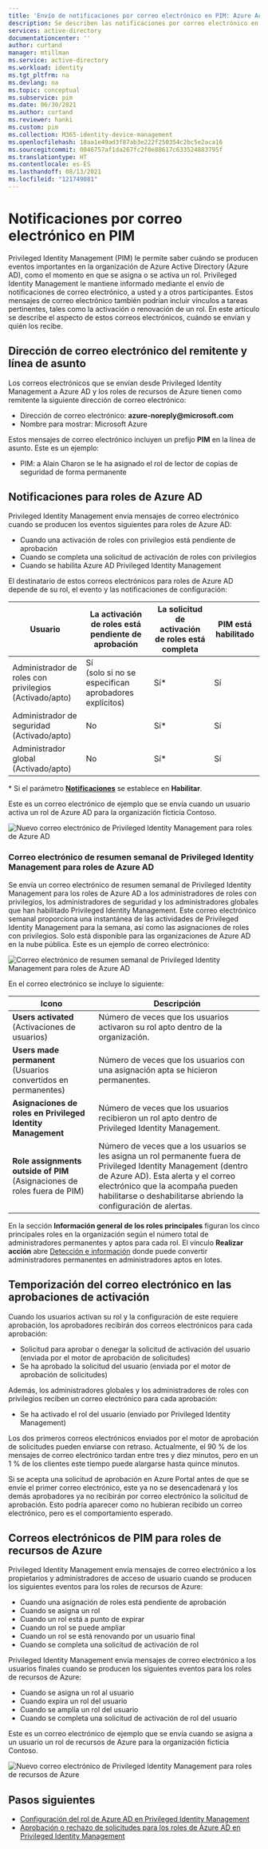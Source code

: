 ```yaml
---
title: 'Envío de notificaciones por correo electrónico en PIM: Azure Active Directory | Microsoft Docs'
description: Se describen las notificaciones por correo electrónico en Azure AD Privileged Identity Management (PIM).
services: active-directory
documentationcenter: ''
author: curtand
manager: mtillman
ms.service: active-directory
ms.workload: identity
ms.tgt_pltfrm: na
ms.devlang: na
ms.topic: conceptual
ms.subservice: pim
ms.date: 06/30/2021
ms.author: curtand
ms.reviewer: hanki
ms.custom: pim
ms.collection: M365-identity-device-management
ms.openlocfilehash: 18aa1e49ad3f87ab3e222f250354c2bc5e2aca16
ms.sourcegitcommit: 0046757af1da267fc2f0e88617c633524883795f
ms.translationtype: HT
ms.contentlocale: es-ES
ms.lasthandoff: 08/13/2021
ms.locfileid: "121749081"
---
```

# <a name="email-notifications-in-pim"></a>Notificaciones por correo electrónico en PIM

Privileged Identity Management (PIM) le permite saber cuándo se producen eventos importantes en la organización de Azure Active Directory (Azure AD), como el momento en que se asigna o se activa un rol. Privileged Identity Management le mantiene informado mediante el envío de notificaciones de correo electrónico, a usted y a otros participantes. Estos mensajes de correo electrónico también podrían incluir vínculos a tareas pertinentes, tales como la activación o renovación de un rol. En este artículo se describe el aspecto de estos correos electrónicos, cuándo se envían y quién los recibe.

## <a name="sender-email-address-and-subject-line"></a>Dirección de correo electrónico del remitente y línea de asunto

Los correos electrónicos que se envían desde Privileged Identity Management a Azure AD y los roles de recursos de Azure tienen como remitente la siguiente dirección de correo electrónico:

- Dirección de correo electrónico:  **azure-noreply\@microsoft.com**
- Nombre para mostrar: Microsoft Azure

Estos mensajes de correo electrónico incluyen un prefijo **PIM** en la línea de asunto. Este es un ejemplo:

- PIM: a Alain Charon se le ha asignado el rol de lector de copias de seguridad de forma permanente

## <a name="notifications-for-azure-ad-roles"></a>Notificaciones para roles de Azure AD

Privileged Identity Management envía mensajes de correo electrónico cuando se producen los eventos siguientes para roles de Azure AD:

- Cuando una activación de roles con privilegios está pendiente de aprobación
- Cuando se completa una solicitud de activación de roles con privilegios
- Cuando se habilita Azure AD Privileged Identity Management

El destinatario de estos correos electrónicos para roles de Azure AD depende de su rol, el evento y las notificaciones de configuración:

| Usuario | La activación de roles está pendiente de aprobación | La solicitud de activación de roles está completa | PIM está habilitado |
| --- | --- | --- | --- |
| Administrador de roles con privilegios</br>(Activado/apto) | Sí</br>(solo si no se especifican aprobadores explícitos) | Sí* | Sí |
| Administrador de seguridad</br>(Activado/apto) | No | Sí* | Sí |
| Administrador global</br>(Activado/apto) | No | Sí* | Sí |

\* Si el parámetro [**Notificaciones**](pim-how-to-change-default-settings.md) se establece en **Habilitar**.

Este es un correo electrónico de ejemplo que se envía cuando un usuario activa un rol de Azure AD para la organización ficticia Contoso.

![Nuevo correo electrónico de Privileged Identity Management para roles de Azure AD](./media/pim-email-notifications/email-directory-new.png)

### <a name="weekly-privileged-identity-management-digest-email-for-azure-ad-roles"></a>Correo electrónico de resumen semanal de Privileged Identity Management para roles de Azure AD

Se envía un correo electrónico de resumen semanal de Privileged Identity Management para los roles de Azure AD a los administradores de roles con privilegios, los administradores de seguridad y los administradores globales que han habilitado Privileged Identity Management. Este correo electrónico semanal proporciona una instantánea de las actividades de Privileged Identity Management para la semana, así como las asignaciones de roles con privilegios. Solo está disponible para las organizaciones de Azure AD en la nube pública. Este es un ejemplo de correo electrónico:

![Correo electrónico de resumen semanal de Privileged Identity Management para roles de Azure AD](./media/pim-email-notifications/email-directory-weekly.png)

En el correo electrónico se incluye lo siguiente:

| Icono | Descripción |
| --- | --- |
| **Users activated** (Activaciones de usuarios) | Número de veces que los usuarios activaron su rol apto dentro de la organización. |
| **Users made permanent** (Usuarios convertidos en permanentes) | Número de veces que los usuarios con una asignación apta se hicieron permanentes. |
| **Asignaciones de roles en Privileged Identity Management** | Número de veces que los usuarios recibieron un rol apto dentro de Privileged Identity Management. |
| **Role assignments outside of PIM** (Asignaciones de roles fuera de PIM) | Número de veces que a los usuarios se les asigna un rol permanente fuera de Privileged Identity Management (dentro de Azure AD). Esta alerta y el correo electrónico que la acompaña pueden habilitarse o deshabilitarse abriendo la configuración de alertas. |

En la sección **Información general de los roles principales** figuran los cinco principales roles en la organización según el número total de administradores permanentes y aptos para cada rol. El vínculo **Realizar acción** abre [Detección e información](pim-security-wizard.md) donde puede convertir administradores permanentes en administradores aptos en lotes.

## <a name="email-timing-for-activation-approvals"></a>Temporización del correo electrónico en las aprobaciones de activación

Cuando los usuarios activan su rol y la configuración de este requiere aprobación, los aprobadores recibirán dos correos electrónicos para cada aprobación:

- Solicitud para aprobar o denegar la solicitud de activación del usuario (enviada por el motor de aprobación de solicitudes)
- Se ha aprobado la solicitud del usuario (enviada por el motor de aprobación de solicitudes)

Además, los administradores globales y los administradores de roles con privilegios reciben un correo electrónico para cada aprobación:

- Se ha activado el rol del usuario (enviado por Privileged Identity Management)

Los dos primeros correos electrónicos enviados por el motor de aprobación de solicitudes pueden enviarse con retraso. Actualmente, el 90 % de los mensajes de correo electrónico tardan entre tres y diez minutos, pero en un 1 % de los clientes este tiempo puede alargarse hasta quince minutos.

Si se acepta una solicitud de aprobación en Azure Portal antes de que se envíe el primer correo electrónico, este ya no se desencadenará y los demás aprobadores ya no recibirán por correo electrónico la solicitud de aprobación. Esto podría aparecer como no hubieran recibido un correo electrónico, pero es el comportamiento esperado.

## <a name="pim-emails-for-azure-resource-roles"></a>Correos electrónicos de PIM para roles de recursos de Azure

Privileged Identity Management envía mensajes de correo electrónico a los propietarios y administradores de acceso de usuario cuando se producen los siguientes eventos para los roles de recursos de Azure:

- Cuando una asignación de roles está pendiente de aprobación
- Cuando se asigna un rol
- Cuando un rol está a punto de expirar
- Cuando un rol se puede ampliar
- Cuando un rol se está renovando por un usuario final
- Cuando se completa una solicitud de activación de rol

Privileged Identity Management envía mensajes de correo electrónico a los usuarios finales cuando se producen los siguientes eventos para los roles de recursos de Azure:

- Cuando se asigna un rol al usuario
- Cuando expira un rol del usuario
- Cuando se amplía un rol del usuario
- Cuando se completa una solicitud de activación de rol del usuario

Este es un correo electrónico de ejemplo que se envía cuando se asigna a un usuario un rol de recursos de Azure para la organización ficticia Contoso.

![Nuevo correo electrónico de Privileged Identity Management para roles de recursos de Azure](./media/pim-email-notifications/email-resources-new.png)

## <a name="next-steps"></a>Pasos siguientes

- [Configuración del rol de Azure AD en Privileged Identity Management](pim-how-to-change-default-settings.md)
- [Aprobación o rechazo de solicitudes para los roles de Azure AD en Privileged Identity Management](azure-ad-pim-approval-workflow.md)
